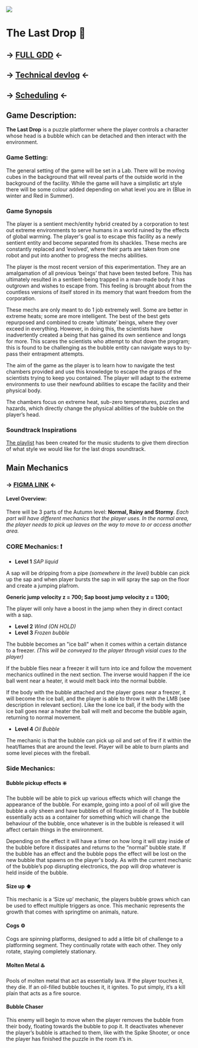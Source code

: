 ![](https://t9015582619.p.clickup-attachments.com/t9015582619/0a64fd7f-b4c7-44cc-b2b7-4dae58271c5b/EdSplash%20copy.png)
=======
# The Last Drop 🫧

## -> [FULL GDD](https://ucreative-my.sharepoint.com/:w:/g/personal/2303759_students_ucreative_ac_uk/EWdnCJxDBGpFlTTFeYRkCXwBfjQiAvb87KjLeBkyAL-Lxg?e=7Tcb3W) <-
## -> [Technical devlog](https://github.com/University-for-the-Creative-Arts/The-Last-Drop/blob/main/Content/Static/Splash/Technical%20devlog.md) <-
## -> [Scheduling]() <-
## Game Description:
**The Last Drop** is a puzzle platformer where the player controls a character whose head is a bubble which can be detached and then interact with the environment.
### Game Setting:
The general setting of the game will be set in a Lab. There will be moving cubes in the background that will reveal parts of the outside world in the background of the facility. While the game will have a simplistic art style there will be some colour added depending on what level you are in (Blue in winter and Red in Summer). 
### Game Synopsis
The player is a sentient mech/entity hybrid created by a corporation to test out extreme environments to serve humans in a world ruined by the effects of global warming. The player's goal is to escape this facility as a newly sentient entity and become separated from its shackles.
These mechs are constantly replaced and ‘evolved’, where their parts are taken from one robot and put into another to progress the mechs abilities.

 The player is the most recent version of this experimentation. They are an amalgamation of all previous ‘beings’ that have been tested before. This has ultimately resulted in a sentient-being trapped in a man-made body it has outgrown and wishes to escape from. This feeling is brought about from the countless versions of itself stored in its memory that want freedom from the corporation.

These mechs are only meant to do 1 job extremely well. Some are better in extreme heats; some are more intelligent. The best of the best gets repurposed and combined to create ‘ultimate’ beings, where they over exceed in everything. However, in doing this, the scientists have inadvertently created a being that has gained its own sentience and longs for more. This scares the scientists who attempt to shut down the program; this is found to be challenging as the bubble entity can navigate ways to by-pass their entrapment attempts.

The aim of the game as the player is to learn how to navigate the test chambers provided and use this knowledge to escape the grasps of the scientists trying to keep you contained. The player will adapt to the extreme environments to use their newfound abilities to escape the facility and their physical body.

The chambers focus on extreme heat, sub-zero temperatures, puzzles and hazards, which directly change the physical abilities of the bubble on the player’s head.

### Soundtrack Inspirations
[The playlist](https://www.youtube.com/playlist?list=PLQST64RQMsCOOXT3K7WJhGFZHSDUx9-pW) has been created for the music students to give them direction of what style we would like for the last drops soundtrack. 

## Main Mechanics

### -> [FIGMA LINK](https://www.figma.com/board/UZr5MHNYnskegFjR7MEpn0/Master-design-document?node-id=0-1&p=f) <-

#### Level Overview: 
There will be 3 parts of the Autumn level: **Normal, Rainy and Stormy**. 
*Each part will have different mechanics that the player uses. In the normal area, the player needs to pick up leaves on the way to move to or access another area.*
### CORE Mechanics: ❗️
- **Level 1** *SAP liquid*

A sap will be dripping from a pipe *(somewhere in the level)* bubble can pick up the sap and when player bursts the sap in will spray the sap on the floor and create a jumping plafrom. 

**Generic jump velocity z = 700;
Sap boost jump velocity z = 1300;**

The player will only have a boost in the jamp when they in direct contact with a sap. 

- **Level 2** *Wind (ON HOLD)*
- **Level 3** *Frozen bubble*

The bubble becomes an "ice ball" when it comes within a certain distance to a freezer. *(This will be conveyed to the player through visial cues to the player)*

If the bubble flies near a freezer it will turn into ice and follow the movement mechanics outlined in the next section. The inverse would happen if the ice ball went near a heater, it would melt back into the normal bubble.

If the body with the bubble attached and the player goes near a freezer, it will become the ice ball, and the player is able to throw it with the LMB (see description in relevant section). Like the lone ice ball, if the body with the ice ball goes near a heater the ball will melt and become the bubble again, returning to normal movement.
- **Level 4** *Oil Bubble* 

The mechanic is that the bubble can pick up oil and set of fire if it within the heat/flames that are around the level. Player will be able to burn plants and some level pieces with the fireball. 

### Side Mechanics:

#### Bubble pickup effects ❇️
The bubble will be able to pick up various effects which will change the appearance of the bubble. For example, going into a pool of oil will give the bubble a oily sheen and have bubbles of oil floating inside of it. The bubble essentially acts as a container for something which will change the behaviour of the bubble, once whatever is in the bubble is released it will affect certain things in the environment.

Depending on the effect it will have a timer on how long it will stay inside of the bubble before it dissipates and returns to the “normal” bubble state.
If the bubble has an effect and the bubble pops the effect will be lost on the new bubble that spawns on the player's body. As with the current mechanic of the bubble’s pop disrupting electronics, the pop will drop whatever is held inside of the bubble.

#### Size up ⬆️ 
This mechanic is a ‘Size up’ mechanic, the players bubble grows which can be used to effect multiple triggers as once. This mechanic represents the growth that comes with springtime on animals, nature.

#### Cogs ⚙️ 
Cogs are spinning platforms, designed to add a little bit of challenge to a platforming segment. They continually rotate with each other. They only rotate, staying completely stationary.

#### Molten Metal ♨️
Pools of molten metal that act as essentially lava. If the player touches it, they die. If an oil-filled bubble touches it, it ignites. To put simply, it’s a kill plain that acts as a fire source.

#### Bubble Chaser 
This enemy will begin to move when the player removes the bubble from their body, floating towards the bubble to pop it. It deactivates whenever the player’s bubble is attached to them, like with the Spike Shooter, or once the player has finished the puzzle in the room it’s in.
